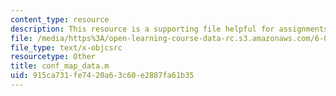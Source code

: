 ```yaml
---
content_type: resource
description: This resource is a supporting file helpful for assignments.
file: /media/https%3A/open-learning-course-data-rc.s3.amazonaws.com/6-079-introduction-to-convex-optimization-fall-2009/915ca731fe7420a63c60e2887fa61b35_conf_map_data.m
file_type: text/x-objcsrc
resourcetype: Other
title: conf_map_data.m
uid: 915ca731-fe74-20a6-3c60-e2887fa61b35
---
```

